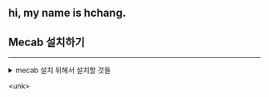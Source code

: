 ## hi, my name is hchang.

## Mecab 설치하기
<hr>
<details>
<summary>
mecab 설치 위해서 설치할 것들
</summary>
java 1.8이상버전<br>python3-dev<br>python3-pip<br>
</details>


\<unk\>
